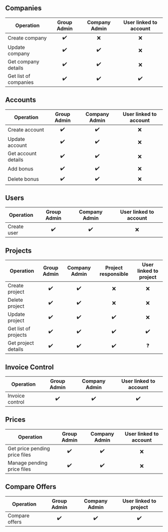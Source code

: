 
## Companies
|Operation| Group Admin | Company Admin |  User linked to account |
|--|--|--|--|
| Create company | <div style="text-align:center">:heavy_check_mark:</div>| <div style="text-align:center">:x:</div> |<div style="text-align:center">:x:</div>  |
| Update company | <div style="text-align:center">:heavy_check_mark:</div>| <div style="text-align:center">:heavy_check_mark:</div> |<div style="text-align:center">:x:</div>|
| Get company details | <div style="text-align:center">:heavy_check_mark:</div>| <div style="text-align:center">:heavy_check_mark:</div> |<div style="text-align:center">:x:</div>|
| Get list of companies | <div style="text-align:center">:heavy_check_mark:</div>| <div style="text-align:center">:heavy_check_mark:</div> |<div style="text-align:center">:heavy_check_mark:</div>  |

## Accounts
|Operation| Group Admin | Company Admin | User linked to account |
|--|--|--|--|
| Create account | <div style="text-align:center">:heavy_check_mark:</div>| <div style="text-align:center">:heavy_check_mark:</div> |<div style="text-align:center">:x:</div>  | <div style="text-align:center">:x:</div> |
| Update account | <div style="text-align:center">:heavy_check_mark:</div>| <div style="text-align:center">:heavy_check_mark:</div> |<div style="text-align:center">:x:</div>  | <div style="text-align:center">:x:</div> |
| Get account details | <div style="text-align:center">:heavy_check_mark:</div>| <div style="text-align:center">:heavy_check_mark:</div> |<div style="text-align:center">:x:</div>|
| Add bonus | <div style="text-align:center">:heavy_check_mark:</div>| <div style="text-align:center">:heavy_check_mark:</div> |<div style="text-align:center">:x:</div>  | 
| Delete bonus | <div style="text-align:center">:heavy_check_mark:</div>| <div style="text-align:center">:heavy_check_mark:</div> |<div style="text-align:center">:x:</div>  |

## Users
|Operation| Group Admin | Company Admin | User linked to account |
|--|--|--|--|
| Create user | <div style="text-align:center">:heavy_check_mark:</div>| <div style="text-align:center">:heavy_check_mark:</div> |<div style="text-align:center">:x:</div>  | <div style="text-align:center">:x:</div> |

## Projects
|Operation| Group Admin | Company Admin | Project responsible | User linked to project |
|--|--|--|--|--|
| Create project | <div style="text-align:center">:heavy_check_mark:</div>|<div style="text-align:center">:heavy_check_mark:</div>|<div style="text-align:center">:x:</div>  | <div style="text-align:center">:x:</div>|
| Delete project | <div style="text-align:center">:heavy_check_mark:</div>| <div style="text-align:center">:heavy_check_mark:</div> |<div style="text-align:center">:x:</div>  | <div style="text-align:center">:x:</div> |
| Update project | <div style="text-align:center">:heavy_check_mark:</div>| <div style="text-align:center">:heavy_check_mark:</div> |<div style="text-align:center">:heavy_check_mark:</div>  | <div style="text-align:center">:x:</div> |
| Get list of projects | <div style="text-align:center">:heavy_check_mark:</div>| <div style="text-align:center">:heavy_check_mark:</div> |<div style="text-align:center">:heavy_check_mark:</div>  | <div style="text-align:center">:heavy_check_mark:</div> |
| Get project details  | <div style="text-align:center">:heavy_check_mark:</div>| <div style="text-align:center">:heavy_check_mark:</div> |<div style="text-align:center">:heavy_check_mark:</div>  | <div style="text-align:center">:question:</div> |


## Invoice Control
|Operation| Group Admin | Company Admin | User linked to account |
|--|--|--|--|
| Invoice control | <div style="text-align:center">:heavy_check_mark:</div>| <div style="text-align:center">:heavy_check_mark:</div> |<div style="text-align:center">:heavy_check_mark:</div>  |

## Prices
|Operation| Group Admin | Company Admin | User linked to account |
|--|--|--|--|
|Get price pending price files|<div style="text-align:center">:heavy_check_mark:</div>|<div style="text-align:center">:heavy_check_mark:</div>|<div style="text-align:center">:x:</div>|
|Manage pending price files|<div style="text-align:center">:heavy_check_mark:</div>|<div style="text-align:center">:heavy_check_mark:</div>|<div style="text-align:center">:x:</div>|

## Compare Offers
|Operation| Group Admin | Company Admin | User linked to project |
|--|--|--|--|
| Compare offers | <div style="text-align:center">:heavy_check_mark:</div>| <div style="text-align:center">:heavy_check_mark:</div> |<div style="text-align:center">:heavy_check_mark:</div>  | <div style="text-align:center">:heavy_check_mark:</div> |



